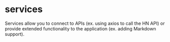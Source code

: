 # services

Services allow you to connect to APIs
 (ex. using axios to call the HN API)
or provide extended functionality to the application
 (ex. adding Markdown support).
 